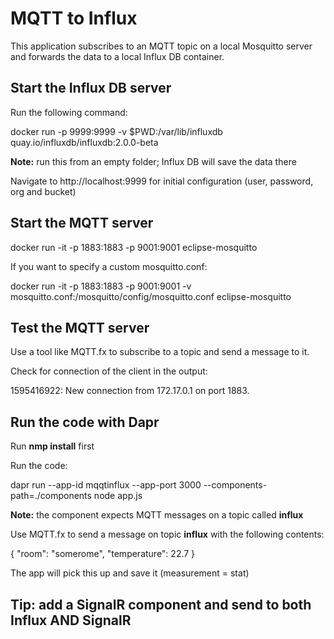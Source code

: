 # MQTT to Influx

This application subscribes to an MQTT topic on a local Mosquitto server and forwards the data to a local Influx DB container.

## Start the Influx DB server

Run the following command:

docker run -p 9999:9999 -v $PWD:/var/lib/influxdb quay.io/influxdb/influxdb:2.0.0-beta

**Note:** run this from an empty folder; Influx DB will save the data there

Navigate to http://localhost:9999 for initial configuration (user, password, org and bucket)

## Start the MQTT server

docker run -it -p 1883:1883 -p 9001:9001 eclipse-mosquitto

If you want to specify a custom mosquitto.conf:

docker run -it -p 1883:1883 -p 9001:9001 -v mosquitto.conf:/mosquitto/config/mosquitto.conf eclipse-mosquitto

## Test the MQTT server

Use a tool like MQTT.fx to subscribe to a topic and send a message to it.

Check for connection of the client in the output:

1595416922: New connection from 172.17.0.1 on port 1883.

## Run the code with Dapr

Run **nmp install** first

Run the code:

dapr run --app-id mqqtinflux --app-port 3000 --components-path=./components node app.js

**Note:** the component expects MQTT messages on a topic called **influx**

Use MQTT.fx to send a message on topic **influx** with the following contents:

{ "room": "somerome", "temperature": 22.7 }

The app will pick this up and save it (measurement = stat)

## Tip: add a SignalR component and send to both Influx AND SignalR




